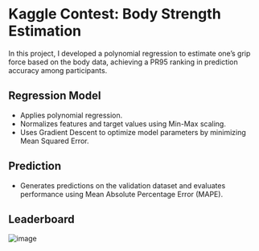 # Kaggle Contest: Body Strength Estimation

In this project, I developed a polynomial regression to estimate one’s grip force based on the body data, achieving a PR95 ranking in prediction accuracy among participants.

## Regression Model 
- Applies polynomial regression.  
- Normalizes features and target values using Min-Max scaling.  
- Uses Gradient Descent to optimize model parameters by minimizing Mean Squared Error.  

## Prediction
- Generates predictions on the validation dataset and evaluates performance using Mean Absolute Percentage Error (MAPE).  

## Leaderboard
![image](https://github.com/user-attachments/assets/40076f43-a2ed-4aa1-b6c6-4eecff758eab)

